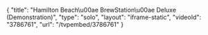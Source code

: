 {
    "title": "Hamilton Beach\u00ae BrewStation\u00ae Deluxe (Demonstration)",
    "type": "solo",
    "layout": "iframe-static",
    "videoId": "3786761",
    "url": "\/tvpembed\/3786761"
}